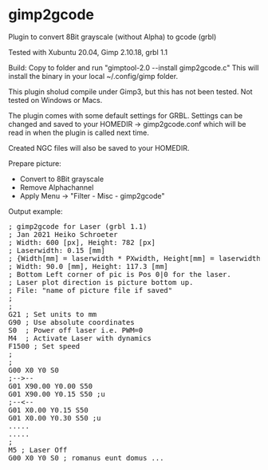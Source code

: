 # gimp2gcode
Plugin to convert 8Bit grayscale (without Alpha) to gcode (grbl)

Tested with Xubuntu 20.04, Gimp 2.10.18, grbl 1.1

Build:
Copy to folder and run "gimptool-2.0 --install gimp2gcode.c"
This will install the binary in your local ~/.config/gimp folder.

This plugin sholud compile under Gimp3, but this has not been tested.
Not tested on Windows or Macs.

The plugin comes with some default settings for GRBL.
Settings can be changed and saved to your HOMEDIR -> gimp2gcode.conf
which will be read in when the plugin is called next time.

Created NGC files will also be saved to your HOMEDIR.

Prepare picture:
- Convert to 8Bit grayscale
- Remove Alphachannel
- Apply Menu -> "Filter - Misc - gimp2gcode"


Output example:

<pre>
; gimp2gcode for Laser (grbl 1.1)
; Jan 2021 Heiko Schroeter
; Width: 600 [px], Height: 782 [px]
; Laserwidth: 0.15 [mm]
; {Width[mm] = laserwidth * PXwidth, Height[mm] = laserwidth * PXheight}
; Width: 90.0 [mm], Height: 117.3 [mm]
; Bottom Left corner of pic is Pos 0|0 for the laser.
; Laser plot direction is picture bottom up.
; File: "name of picture file if saved"
;
;
G21 ; Set units to mm
G90 ; Use absolute coordinates
S0  ; Power off laser i.e. PWM=0
M4  ; Activate Laser with dynamics
F1500 ; Set speed
;
;
G00 X0 Y0 S0
;-->--
G01 X90.00 Y0.00 S50
G01 X90.00 Y0.15 S50 ;u
;--<--
G01 X0.00 Y0.15 S50
G01 X0.00 Y0.30 S50 ;u
.....
.....
;
M5 ; Laser Off
G00 X0 Y0 S0 ; romanus eunt domus ... 
</pre>

